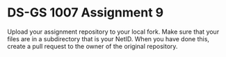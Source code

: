 DS-GS 1007 Assignment 9
=======================

Upload your assignment repository to your local fork.
Make sure that your files are in a subdirectory that is your NetID.
When you have done this, create a pull request to the owner of the original repository.
